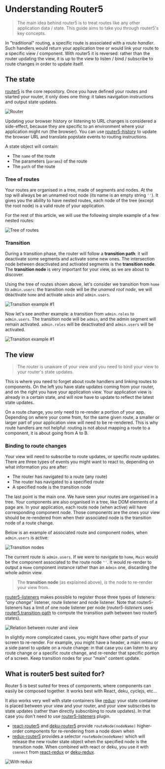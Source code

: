 # Understanding Router5

> The main idea behind router5 is to treat routes like any other application data / state. This guide aims to take you through router5's key concepts.

In "traditional" routing, a specific route is associated with a _route handler_. Such handlers would return your application tree or would link your route to a specific view / component. With router5 it is reversed: rather than the router updating the view, it is up to the view to listen / bind / subscribe to route changes in order to update itself.


## The state

[router5](https://github.com/router5/router5) is the core repository. Once you have defined your routes and started your router, it only does one thing: it takes navigation instructions and output state updates.

![Router](/img/router.png)

Updating your browser history or listening to URL changes is considered a side-effect, because they are specific to an environment where your application might run (the browser). You can use [router5-history](https://github.com/router5/router5-history) to update the browser URL and translate popstate events to routing instructions.

A state object will contain:
- The `name` of the route
- The parameters (`params`) of the route
- The `path` of the route


### Tree of routes

Your routes are organised in a tree, made of segments and nodes. At the top will always be an unnamed root node (its name is an empty string `''`). It gives you the ability to have nested routes, each node of the tree (except the root node) is a valid route of your application.

For the rest of this article, we will use the following simple example of a few nested routes:

![Tree of routes](/img/routes-tree.png)

### Transition

During a transition phase, the router will follow a __transition path__: it will deactivate some segments and activate some new ones. The intersection node between deactivated and activated segments is the __transition node__. The __transition node__ is very important for your view, as we are about to discover.

Using the tree of routes shown above, let's consider we transition from `home` to `admin.users`: the transition node will be _the unamed root node_, we will deactivate `home` and activate `admin` and `admin.users`.

![Transition example #1](/img/routes-tree-transition-1.png)

Now let's see another example: a transition from `admin.roles` to `admin.users`. The transition node will be `admin`, and the admin segment will remain activated. `admin.roles` will be deactivated and `admin.users` will be activated.

![Transition example #1](/img/routes-tree-transition-2.png)


## The view

> The router is unaware of your view and you need to bind your view to your router's state updates.

This is where you need to forget about route handlers and linking routes to components. On the left you have state updates coming from your router, and on the right you have your application view. Your application view is already in a certain state, and will now have to update to reflect the latest state updates.

On a route change, you only need to re-render a portion of your app. Depending on where your come from, for the same given route, a smaller or larger part of your application view will need to be re-rendered. This is why route handlers are not helpful: routing is not about mapping a route to a component, it is about going from A to B.


### Binding to route changes

Your view will need to subscribe to route updates, or specific route updates. There are three types of events you might want to react to, depending on what information you are after:

- The router has navigated to a route (any route)
- The router has navigated to a specified route
- A specified node is the transition node

The last point is the main one. We have seen your routes are organised in a tree. Your components are also organised in a tree, like DOM elements of a page are. In your application, each route node (when active) will have corresponding component node. Those components are the ones your view should be re-rendered from when their associated node is the transition node of a route change.

Below is an example of associated route and component nodes, when `admin.users` is active:

![Transition nodes](/img/routes-tree-components.png)

The current route is `admin.users`. If we were to navigate to `home`, `Main` would be the component associated to the route node `''`. It would re-render to output a `Home` component instance rather than an `Admin` one, discarding the whole admin view.

> The __transition node__ (as explained above), _is_ the node to re-render your view from.

[router5-listeners](https://github.com/router5/router5-listeners) makes possible to register those three types of listeners: _"any change"_ listener, route listener and node listener. Note that router5-listeners has a limit of one node listener per node (_router5-listeners_ uses [router5.transition-path](https://github.com/router5/transition-path) to compute the transition path between two router5 states).

![Relation between router and view](/img/router-view.png)

In slightly more complicated cases, you might have other parts of your screen to re-render. For example, you might have a header, a main menu or a side panel to update on a route change: in that case you can listen to any route change or a specific route change, and re-render that specific portion of a screen. Keep transition nodes for your "main" content update.


## What is router5 best suited for?

Router 5 is best suited for trees of components, where components can easily be composed together. It works best with React, deku, cyclejs, etc...

It also works very well with state containers like [redux](http://rackt.org/redux/index.html): your state container is placed between your view and your router, and your view subscribes to state updates (rather than directly subscribing to route updates). In that case you don't need to use [router5-listeners](https://github.com/router5/router5-listeners) plugin.

- [react-router5](https://github.com/router5/react-router5) and [deku-router5](https://github.com/router5/deku-router5) provide `routeNode(nodeName)` higher-order components for re-rendering from a node down when
- [redux-router5](https://github.com/router5/redux-router) provides a selector `routeNode(nodeName)` which will release the new router state object when the specified node is the transition node. When combined with react or deku, you use it with `connect` from [react-redux](https://github.com/rackt/react-redux) or [deku-redux](https://github.com/troch/deku-redux).

![With redux](/img/router-redux.png)
